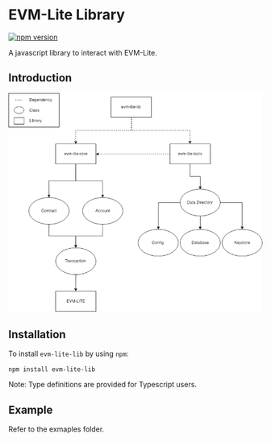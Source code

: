 # EVM-Lite Library

[![npm version](https://badge.fury.io/js/evm-lite-lib.svg)](https://badge.fury.io/js/evm-lite-lib)

A javascript library to interact with EVM-Lite.

## Introduction

![alt text][uml]

[uml]: assets/keyed-dia-new.png "Dependency Diagram"

## Installation

To install `evm-lite-lib` by using `npm`:

```console
npm install evm-lite-lib
```

Note: Type definitions are provided for Typescript users.

## Example

Refer to the exmaples folder.
